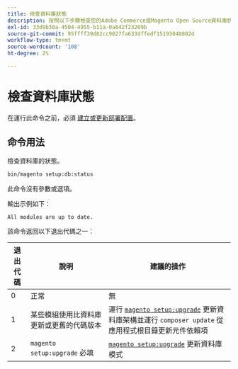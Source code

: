 ```yaml
---
title: 檢查資料庫狀態
description: 按照以下步驟檢查您的Adobe Commerce或Magento Open Source資料庫狀態。
exl-id: 33d9b30a-4504-4955-b11a-0a642f23209b
source-git-commit: 95ffff39d82cc9027fa633dffedf15193040802d
workflow-type: tm+mt
source-wordcount: '108'
ht-degree: 2%

---
```


# 檢查資料庫狀態

在運行此命令之前，必須 [建立或更新部署配置](deployment.md)。

## 命令用法

檢查資料庫的狀態。

```bash
bin/magento setup:db:status
```

此命令沒有參數或選項。

輸出示例如下：

```terminal
All modules are up to date.
```

該命令返回以下退出代碼之一：

| 退出代碼 | 說明 | 建議的操作 |
|--------------|--------------|---------------|
| 0 | 正常 | 無 |
| 1 | 某些模組使用比資料庫更新或更舊的代碼版本 | 運行 [`magento setup:upgrade`](database-upgrade.md) 更新資料庫架構並運行 `composer update` 從應用程式根目錄更新元件依賴項 |
| 2 | `magento setup:upgrade` 必填 | [`magento setup:upgrade`](database-upgrade.md) 更新資料庫模式 |
